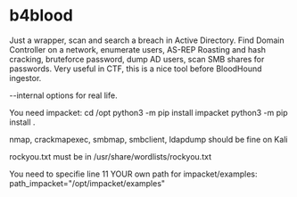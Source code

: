 # b4blood
Just a wrapper, scan and search a breach in Active Directory.
Find Domain Controller on a network, enumerate users, AS-REP Roasting and hash cracking, bruteforce password, dump AD users, scan SMB shares for passwords.
Very useful in CTF, this is a nice tool before BloodHound ingestor.

--internal options for real life.

You need impacket: 
cd /opt
python3 -m pip install impacket
python3 -m pip install .


nmap, crackmapexec, smbmap, smbclient, ldapdump
should be fine on Kali

rockyou.txt must be in /usr/share/wordlists/rockyou.txt

You need to specifie line 11 YOUR own path for impacket/examples: 
path_impacket="/opt/impacket/examples"

